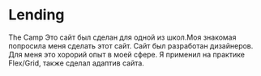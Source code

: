 # Lending
The Camp
Это сайт был сделан для одной из школ.Моя знакомая попросила меня сделать этот сайт. Сайт был разработан дизайнеров. Для меня это хорорий опыт в моей сфере.
Я применил на практике Flex/Grid, также сделал адаптив сайта.
